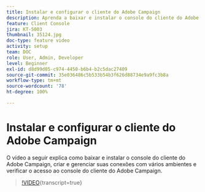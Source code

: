 ```yaml
---
title: Instalar e configurar o cliente do Adobe Campaign
description: Aprenda a baixar e instalar o console do cliente do Adobe Campaign, criar e gerenciar suas conexões com vários ambientes e verificar o acesso ao console do cliente do Adobe Campaign.
feature: Client Console
jira: KT-5003
thumbnail: 35124.jpg
doc-type: feature video
activity: setup
team: DOC
role: User, Admin, Developer
level: Beginner
exl-id: d8d99d05-c974-4450-b6b4-b2c5dac27409
source-git-commit: 35e036486c5b533b54b3f626d88734e9a9fc3b8a
workflow-type: tm+mt
source-wordcount: '78'
ht-degree: 100%

---
```


# Instalar e configurar o cliente do Adobe Campaign

O vídeo a seguir explica como baixar e instalar o console do cliente do Adobe Campaign, criar e gerenciar suas conexões com vários ambientes e verificar o acesso ao console do cliente do Adobe Campaign.

>[!VIDEO](https://video.tv.adobe.com/v/38272?quality=12&learn=on&captions=por_br){transcript=true}
